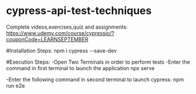 # cypress-api-test-techniques
Complete videos,exercises,quiz and assignments: https://www.udemy.com/course/cypressio/?couponCode=LEARNSEPTEMBER

#Installation Steps:
npm i cypress --save-dev


#Execution Steps:
-Open Two Terminals in order to perform tests
-Enter the command in first terminal to launch the application
npx serve

-Enter the following command in second terminal to launch cypress:
npm run e2e
